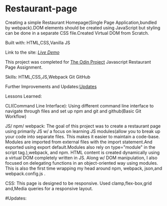 # Restaurant-page
Creating a simple Restaurant Homepage(Single Page Application,bundled by webpack).DOM elements should be created using JavaScript but styling can be done in a separate CSS file.Created Virtual DOM from Scratch.

Built with:
HTML,CSS,Vanilla JS

Link to the site: <a href="https://prasseskhadka.github.io/Restaurant-page/dist/index.html">_Live Demo_</a>

This project was completed for <a href="https://www.theodinproject.com/">The Odin Project</a> Javascript Restaurant Page Assignment. 

Skills:
HTML,CSS,JS,Webpack
Git GitHub

Further Improvements and Updates:[Updates](updates)

Lessons Learned:

CLI(Command Line Interface):
Using different command line interface to navigate through files and set up npm and git and github(Basic Git Workflow)

JS/ npm/ webpack:
The goal of this project was to create a restaurant page using primarily JS w/ a focus on learning JS modules(allow you to break up your code into separate files. This makes it easier to maintain a code-base. Modules are imported from external files with the import statement.And exported using export default.Modules also rely on type="module" in the script tag.),webpack, and npm. HTML content is created dynamically using a virtual DOM completely written in JS. Along w/ DOM manipulation, I also focused on delegating functions in an object-oriented way using modules. This is also the first time wrapping my head around npm, webpack, json,and webpack.config.js  .

CSS:
This page is designed to be responsive.
Used clamp,flex-box,grid and,Media queries for a responsive layout.

#Updates:




